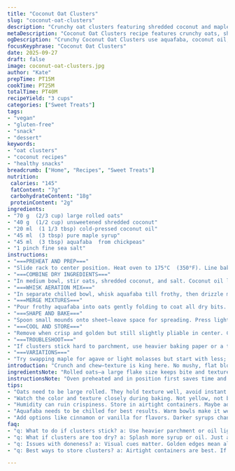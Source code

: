 ```yaml
---
title: "Coconut Oat Clusters"
slug: "coconut-oat-clusters"
description: "Crunchy oat clusters featuring shredded coconut and maple syrup, baked until golden and slightly chewy. Uses aquafaba instead of egg white, and cold-pressed coconut oil for a richer aroma and texture. A sprinkle of sea salt on top brightens flavors, balancing sweetness. Suitable for vegan, gluten-free, and dairy-free diets. Baking time adjusted to develop color and caramel notes without burning. Fluffy aquafaba aerates the mixture, ensuring light clusters instead of dense clumps. Practical tips for stirring clusters mid-bake, preventing overbrowning, and storing to keep crispness."
metaDescription: "Coconut Oat Clusters recipe features crunchy oats, shredded coconut, and aquafaba for a vegan treat. Perfect snack for any occasion."
ogDescription: "Crunchy Coconut Oat Clusters use aquafaba, coconut oil, and maple syrup for a delightful vegan snack. Crisp and chewy in every bite."
focusKeyphrase: "Coconut Oat Clusters"
date: 2025-09-27
draft: false
image: coconut-oat-clusters.jpg
author: "Kate"
prepTime: PT15M
cookTime: PT25M
totalTime: PT40M
recipeYield: "3 cups"
categories: ["Sweet Treats"]
tags:
- "vegan"
- "gluten-free"
- "snack"
- "dessert"
keywords:
- "oat clusters"
- "coconut recipes"
- "healthy snacks"
breadcrumb: ["Home", "Recipes", "Sweet Treats"]
nutrition: 
 calories: "145"
 fatContent: "7g"
 carbohydrateContent: "18g"
 proteinContent: "2g"
ingredients:
- "70 g  (2/3 cup) large rolled oats"
- "40 g  (1/2 cup) unsweetened shredded coconut"
- "20 ml  (1 1/3 tbsp) cold-pressed coconut oil"
- "45 ml  (3 tbsp) pure maple syrup"
- "45 ml  (3 tbsp) aquafaba  from chickpeas"
- "1 pinch fine sea salt"
instructions:
- "===PREHEAT AND PREP==="
- "Slide rack to center position. Heat oven to 175°C  (350°F). Line baking sheet with parchment. Water evaporates better on middle rack—crisp edges more reliable here."
- "===COMBINE DRY INGREDIENTS==="
- "In medium bowl, stir oats, shredded coconut, and salt. Coconut oil liquid at room temp? Warm slightly or mix with spoon tip to coat flakes evenly. Oil helps browning and clump formation; don’t skip or substitute with butter - too heavy and wet."
- "===WHISK AERATION MIX==="
- "In separate chilled bowl, whisk aquafaba till frothy, then drizzle maple syrup gradually, whipping continually until soft peaks form. This foamy mix traps air, keeps clusters light, and replaces egg whites safely."
- "===MERGE MIXTURES==="
- "Pour frothy aquafaba into oats gently folding to coat all dry bits. Avoid overmixing – destroys air bubbles, leads to dense clusters. Clumps form if oats don’t evenly moisten; add tiny splash more syrup or oil if too dry."
- "===SHAPE AND BAKE==="
- "Spoon small mounds onto sheet—leave space for spreading. Press lightly to bind but not flatten, traditional clusters count on irregular surface for crunch. Pop in oven, bake ~25 minutes, stirring gently at 10 and 18 minutes. Keep close watch: golden edges and toasted aroma cue doneness; if mix darkens fast, reduce heat next bake."
- "===COOL AND STORE==="
- "Remove when crisp and golden but still slightly pliable in center. Cool on tray; residual heat finishes drying. Store airtight for up to three weeks to maintain crunch. Humidity ruins crisping—add desiccant pack or store in fridge if needed."
- "===TROUBLESHOOT==="
- "If clusters stick hard to parchment, use heavier baking paper or a thin layer of oil before shaping. Overbaking lends burnt bitterness; underbaking leads to sogginess—trust visual and aroma indicators, not just time."
- "===VARIATIONS==="
- "Try swapping maple for agave or light molasses but start with less; darker syrups darken mixture quickly. Toast coconut first for smoky dimension. Add cinnamon or vanilla powder to dry mix for subtle warmth."
introduction: "Crunch and chew—texture is king here. No mushy, flat blobs or burnt clumps allowed. Clusters from oats and coconut need just enough syrup and oil to bind, but stay loose, nimble. Aquafaba whips air into mix like egg white, keeps everything light and airy instead heavy and clumpy. Coconut oil', different animal fats' subtle coconutty scent carries aroma through the bake. Watch the color—not yellow, not brown but toasted golden; that’s the sweet spot between raw oats and bitter overdone. Toss, stir, and press carefully—clumping is touchy. Cooking time tight; watch, smell, feel. Store airtight; humidity kills crunch. Keep an eye on oven hot spots. The secret—texture control."
ingredientsNote: "Rolled oats—a large flake size keeps bite and texture. Instant oats fall apart too fast, steal chew. Unsweetened shredded coconut is less oily than flakes; flakes add chunks but also fatiness that may burn sooner. Coconut oil outperforms neutral vegetable oils by giving richer aroma and better crystallization when cool. Maple syrup has balanced sweetness and viscosity for binding; liquid sweeteners with higher water content weaken clusters. Aquafaba whips better chilled—warm bowls or warmer syrup makes it weep and collapse. Coarse sea salt sprinkled on brings flavor lift against sweet. Precise measure important; too oily or too syrupy ruins clumping and baking consistency."
instructionsNote: "Oven preheated and in position first saves time and ensures even bake. Cool bowls speed aquafaba whipping—warmty kills foam stability instantly. Gently fold aquafaba into dry mix just until coated—overmix breaks bubbles, cluster density screws up. Baking needs intermittent stirring—clusters touch hot air more evenly, avoid burnt edges or raw centers. Visual cues key: golden edges and coconut aroma sharpness mark readiness. Overbaking turns coconut bitterness; underbaking leaves chewiness. Press mounds gently with fingers or back of spoon—too flat means brittle shards, too loose, fall apart. Cool completely on tray before transferring; warm clusters are fragile. Store airtight at room temperature, avoid moisture ingress. If humidity high, refrigerate but know this may soften texture slightly."
tips:
- "Oats need to be large rolled. They hold texture well, avoid instant oats. Overly mushy and falling apart. Coconut oil is key, gives aroma, aids clumping."
- "Watch the color and texture closely during baking. Not yellow, not brown. Golden cues indicate readiness. Stir gently midway to ensure even cooking."
- "Humidity can ruin crispiness. Store in airtight containers. Maybe add desiccant packs for longer freshness. If clusters feel soft, refrigerate."
- "Aquafaba needs to be chilled for best results. Warm bowls make it weep; keep mixing until soft peaks form. Whipping well is critical."
- "Add options like cinnamon or vanilla for flavors. Darker syrups change the mix quickly; go lighter if unsure. Toast coconut for smoky notes."
faq:
- "q: What to do if clusters stick? a: Use heavier parchment or oil lightly beforehand. This helps. Avoid burnt edges; check visually during baking."
- "q: What if clusters are too dry? a: Splash more syrup or oil. Just a bit. Water content in other liquids could weaken; be cautious with ratios."
- "q: Issues with doneness? a: Visual cues matter. Golden edges mean almost ready. Too dark? Reduce heat next time. Don’t rely just on time."
- "q: Best ways to store clusters? a: Airtight containers are best. If humid, refrigerate but know it changes texture slightly. Option for desiccants."

---
```

